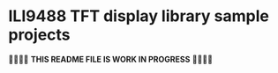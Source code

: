 # ILI9488 TFT display library sample projects

:construction::construction::construction::construction: **THIS README FILE IS WORK IN PROGRESS** :construction::construction::construction::construction: